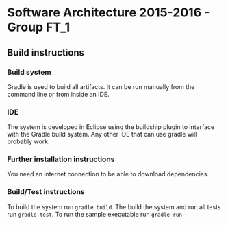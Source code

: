 # Software Architecture 2015-2016 - Group FT_1 

## Build instructions

### Build system
Gradle is used to build all artifacts. It can be run manually from the command line or from inside an IDE.

### IDE
The system is developed in Eclipse using the buildship plugin to interface with the Gradle build system. Any other IDE that can use gradle will probably work.

### Further installation instructions
You need an internet connection to be able to download dependencies.

### Build/Test instructions
To build the system run `gradle build`. The build the system and run all tests run `gradle test`. To run the sample executable run `gradle run`
